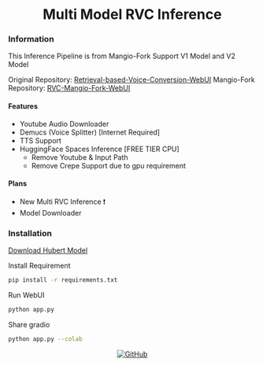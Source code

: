 <div align="center">

# Multi Model RVC Inference

</div>

### Information
This Inference Pipeline is from Mangio-Fork
Support V1 Model and V2 Model

Original Repository: [Retrieval-based-Voice-Conversion-WebUI](https://github.com/RVC-Project/Retrieval-based-Voice-Conversion-WebUI)
Mangio-Fork Repository: [RVC-Mangio-Fork-WebUI](https://github.com/RVC-Project/Retrieval-based-Voice-Conversion-WebUI)

#### Features
- Youtube Audio Downloader
- Demucs (Voice Splitter) [Internet Required] 
- TTS Support
- HuggingFace Spaces Inference [FREE TIER CPU]
    - Remove Youtube & Input Path
    - Remove Crepe Support due to gpu requirement

#### Plans
- New Multi RVC Inference ❗
- Model Downloader

### Installation
[Download Hubert Model](https://huggingface.co/lj1995/VoiceConversionWebUI/resolve/main/hubert_base.pt)

Install Requirement
```bash
pip install -r requirements.txt
```

Run WebUI
```bash
python app.py
```

Share gradio
```bash
python app.py --colab
```

<div align="center">

[![GitHub](https://img.shields.io/github/license/arkandash/Multi-Model-RVC-Inference)](https://github.com/ArkanDash/Multi-Model-RVC-Inference/blob/master/LICENSE)
</div>